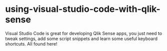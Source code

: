 # using-visual-studio-code-with-qlik-sense
Visual Studio Code is great for developing Qlik Sense apps, you just need to tweak settings, add some script snippets and learn some useful keyboard shortcuts. All found here!
